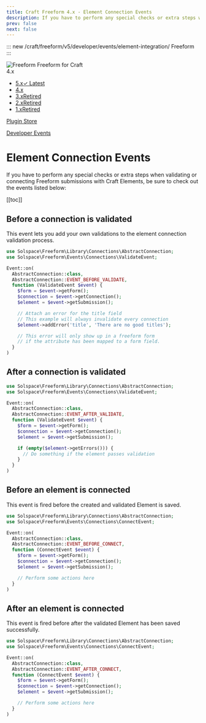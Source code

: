 ```yaml
---
title: Craft Freeform 4.x - Element Connection Events
description: If you have to perform any special checks or extra steps when validating or connecting Freeform submissions with Craft Elements, be sure to check out the events listed here.
prev: false
next: false
---
```


<meta property="og:image" content="https://docs.solspace.com/extras/social/craft/freeform/freeform.png" />

::: new /craft/freeform/v5/developer/events/element-integration/
Freeform
:::

<div id="pr-heading">
    <img src="https://docs.solspace.com/extras/icons/products/freeform-icon.png" alt="Freeform" class="pr-image">
    <span class="pr-name">Freeform</span>
    <span class="pr-category">for Craft</span>
    <div class="pr-v-wrapper">
        <div class="pr-v">
            <span class="pr-v-v">4.x</span>
            <span class="pr-v-arrow arrow down"></span>
        </div>
        <ul class="pr-v-list">
            <li><a href="/craft/freeform/v5/">5.x<span class="pr-v-type pr-latest">✓ Latest</span></a></li>
            <li><a href="/craft/freeform/v4/">4.x</a></li>
            <li><a href="/craft/freeform/v3/">3.x<span class="pr-v-type pr-retired">Retired</span></a></li>
            <li><a href="/craft/freeform/v2/">2.x<span class="pr-v-type pr-retired">Retired</span></a></li>
            <li><a href="/craft/freeform/v1/">1.x<span class="pr-v-type pr-retired">Retired</span></a></li>
        </ul>
    </div>
    <div class="pr-buy">
        <a href="https://plugins.craftcms.com/freeform" class="button button-blue"><span class="external-url">Plugin Store</span></a>
    </div>
</div>

<span class="page-section"><a href="/craft/freeform/v4/developer/events/">Developer Events</a></span>

# Element Connection Events

If you have to perform any special checks or extra steps when validating or connecting Freeform submissions with Craft Elements, be sure to check out the events listed below:


[[toc]]


## Before a connection is validated

This event lets you add your own validations to the element connection validation process.

```php
use Solspace\Freeform\Library\Connections\AbstractConnection;
use Solspace\Freeform\Events\Connections\ValidateEvent;

Event::on(
  AbstractConnection::class,
  AbstractConnection::EVENT_BEFORE_VALIDATE,
  function (ValidateEvent $event) {
    $form = $event->getForm();
    $connection = $event->getConnection();
    $element = $event->getSubmission();

    // Attach an error for the title field
    // This example will always invalidate every connection
    $element->addError('title', 'There are no good titles');

    // This error will only show up in a freeform form
    // if the attribute has been mapped to a form field.
  }
)
```


## After a connection is validated

```php
use Solspace\Freeform\Library\Connections\AbstractConnection;
use Solspace\Freeform\Events\Connections\ValidateEvent;

Event::on(
  AbstractConnection::class,
  AbstractConnection::EVENT_AFTER_VALIDATE,
  function (ValidateEvent $event) {
    $form = $event->getForm();
    $connection = $event->getConnection();
    $element = $event->getSubmission();

    if (empty($element->getErrors())) {
      // Do something if the element passes validation
    }
  }
)
```


## Before an element is connected

This event is fired before the created and validated Element is saved.

```php
use Solspace\Freeform\Library\Connections\AbstractConnection;
use Solspace\Freeform\Events\Connections\ConnectEvent;

Event::on(
  AbstractConnection::class,
  AbstractConnection::EVENT_BEFORE_CONNECT,
  function (ConnectEvent $event) {
    $form = $event->getForm();
    $connection = $event->getConnection();
    $element = $event->getSubmission();

    // Perform some actions here
  }
)
```


## After an element is connected

This event is fired before after the validated Element has been saved successfully.

```php
use Solspace\Freeform\Library\Connections\AbstractConnection;
use Solspace\Freeform\Events\Connections\ConnectEvent;

Event::on(
  AbstractConnection::class,
  AbstractConnection::EVENT_AFTER_CONNECT,
  function (ConnectEvent $event) {
    $form = $event->getForm();
    $connection = $event->getConnection();
    $element = $event->getSubmission();

    // Perform some actions here
  }
)
```